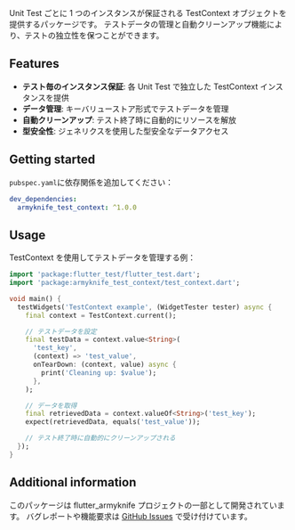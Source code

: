 Unit Test ごとに 1 つのインスタンスが保証される TestContext オブジェクトを提供するパッケージです。
テストデータの管理と自動クリーンアップ機能により、テストの独立性を保つことができます。

## Features

- **テスト毎のインスタンス保証**: 各 Unit Test で独立した TestContext インスタンスを提供
- **データ管理**: キーバリューストア形式でテストデータを管理
- **自動クリーンアップ**: テスト終了時に自動的にリソースを解放
- **型安全性**: ジェネリクスを使用した型安全なデータアクセス

## Getting started

`pubspec.yaml`に依存関係を追加してください：

```yaml
dev_dependencies:
  armyknife_test_context: ^1.0.0
```

## Usage

TestContext を使用してテストデータを管理する例：

```dart
import 'package:flutter_test/flutter_test.dart';
import 'package:armyknife_test_context/test_context.dart';

void main() {
  testWidgets('TestContext example', (WidgetTester tester) async {
    final context = TestContext.current();

    // テストデータを設定
    final testData = context.value<String>(
      'test_key',
      (context) => 'test_value',
      onTearDown: (context, value) async {
        print('Cleaning up: $value');
      },
    );

    // データを取得
    final retrievedData = context.valueOf<String>('test_key');
    expect(retrievedData, equals('test_value'));

    // テスト終了時に自動的にクリーンアップされる
  });
}
```

## Additional information

このパッケージは flutter_armyknife プロジェクトの一部として開発されています。
バグレポートや機能要求は [GitHub Issues](https://github.com/eaglesakura/flutter_armyknife/issues) で受け付けています。
